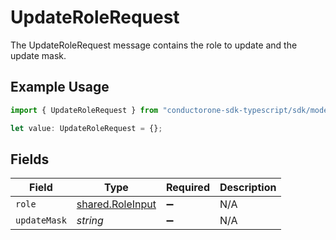 # UpdateRoleRequest

The UpdateRoleRequest message contains the role to update and the update mask.

## Example Usage

```typescript
import { UpdateRoleRequest } from "conductorone-sdk-typescript/sdk/models/shared";

let value: UpdateRoleRequest = {};
```

## Fields

| Field                                                       | Type                                                        | Required                                                    | Description                                                 |
| ----------------------------------------------------------- | ----------------------------------------------------------- | ----------------------------------------------------------- | ----------------------------------------------------------- |
| `role`                                                      | [shared.RoleInput](../../../sdk/models/shared/roleinput.md) | :heavy_minus_sign:                                          | N/A                                                         |
| `updateMask`                                                | *string*                                                    | :heavy_minus_sign:                                          | N/A                                                         |